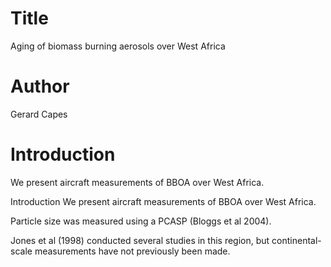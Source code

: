 # Title
Aging of biomass burning aerosols over West Africa

# Author
Gerard Capes

# Introduction
We present aircraft measurements of BBOA over West Africa.

 Introduction
We present aircraft measurements of BBOA over West Africa.

Particle size was measured using a PCASP (Bloggs et al 2004).

Jones et al (1998) conducted several studies in this region,
but continental-scale measurements have not previously been made.
